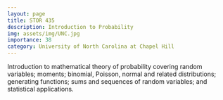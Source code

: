 ```yaml
---
layout: page
title: STOR 435
description: Introduction to Probability
img: assets/img/UNC.jpg
importance: 38
category: University of North Carolina at Chapel Hill
---
```


Introduction to mathematical theory of probability covering random variables; moments; binomial, Poisson, normal and related distributions; generating functions; sums and sequences of random variables; and statistical applications.